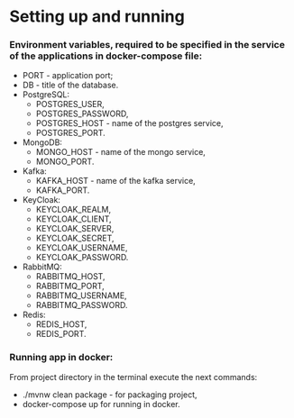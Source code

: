 # Setting up and running
### Environment variables, required to be specified in the service of the applications in docker-compose file:

- PORT - application port;
- DB - title of the database.
- PostgreSQL:
  - POSTGRES_USER,
  - POSTGRES_PASSWORD,
  - POSTGRES_HOST - name of the postgres service,
  - POSTGRES_PORT.
- MongoDB:
  - MONGO_HOST - name of the mongo service,
  - MONGO_PORT.
- Kafka:
  - KAFKA_HOST - name of the kafka service,
  - KAFKA_PORT.
- KeyCloak:
    - KEYCLOAK_REALM,
    - KEYCLOAK_CLIENT,
    - KEYCLOAK_SERVER,
    - KEYCLOAK_SECRET,
    - KEYCLOAK_USERNAME,
    - KEYCLOAK_PASSWORD.
- RabbitMQ:
    - RABBITMQ_HOST,
    - RABBITMQ_PORT,
    - RABBITMQ_USERNAME,
    - RABBITMQ_PASSWORD.
- Redis:
    - REDIS_HOST,
    - REDIS_PORT.


### Running app in docker:
From project directory in the terminal execute the next commands:

- ./mvnw clean package</u> - for packaging project,
- docker-compose up</u> for running in docker.
